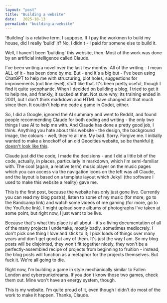 ```yaml
---
layout: "post"
title: "Building a website"
date:   2025-10-13
permalink: "building-a-website"
---
```

'Building' is a relative term, I suppose. If I pay the workmen to build my house, did I really 'build' it? No, I didn't - I paid for somene else to build it.

Well, I haven't been 'building' this website, then. Most of the work was done by an artificial intelligence called Claude.

I've been writing a novel over the last few months. All of the writing - I mean ALL of it - has been done by me. But - and it's a big but - I've been using ChatGPT to help me with structuring, plot holes, suggestions for improvements (not line level), stuff like that. It's been pretty useful, though I find it quite sycophantic. When I decided on building a blog, I tried to get it to help me, and frankly, it sucked at that. Not sure why; its training ended in 2001, but I don't think markdown and HTML have changed all that much since then. It couldn't help me code a game in Godot, either.

So, I did a Google, ignored the AI summary and went to Reddit, and found people recommending Claude for both coding and writing - the only two things I use AI to help me with. And Claude has done a pretty good job, I think. Anything you hate about this website - the design, the background image, the colours - well, they're all me. My bad. Sorry. Forgive me. I initially wanted to make a knockoff of an old Geocities website, so be thankful <a href="https://makefrontendshitagain.party/">it doesn't look like this</a>.

Claude just did the code, I made the decisions - and I did a little bit of the code, actually, in places, particularly in markdown, which I'm semi-familiar with. The cool (again, a relative term) music player on the music pages which you can access via the navigation icons on the left was all Claude, and the layout is based on a template layout which Jekyll  (the software I used to make this website a reality) gave me.

This is the first post, because the website has only just gone live. Currently you can read my blog post(s), listen to some of my music (for more, go to the Bandcamp link) and watch some videos of me gaming (for more, go to the YouTube link). I might upload some albums of photographs I've taken at some point, but right now, I just want to be live.

Because that's what this place is all about - it's a living documentation of all of the many projects I undertake, mostly badly, sometimes mediocrely. I don't pick one thing I love and stick to it; I pick loads of things over many years and don't get good at any of them. It's just the way I am. So my blog posts will be disjointed, they won't fit together nicely, they won't be a perfectly-assembled recipe of projects from beginning to fruition - instead, the blog posts will function as a metaphor for the projects themselves. But fuck it. We're all going to die.

Right now, I'm building a game in style mechanically similar to Fallen London and cyberpunkdreams. If you don't know those two games, check them out. Mine won't have an energy system, though.

This is my website. I'm quite proud of it, even though I didn't do most of the work to make it happen. Thanks, Claude.